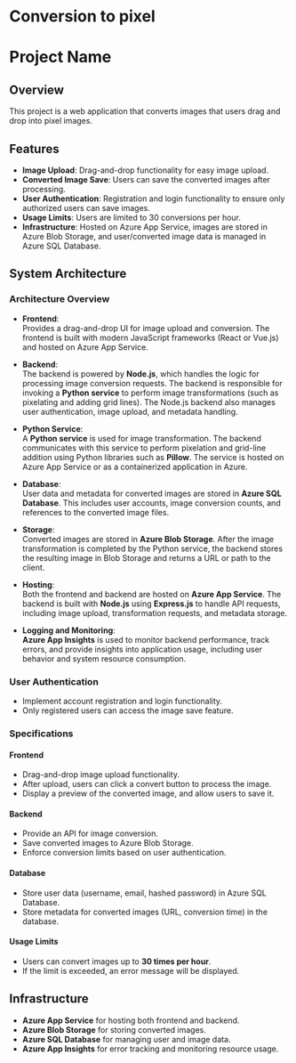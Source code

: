 # Conversion to pixel
# Project Name

## Overview
This project is a web application that converts images that users drag and drop into pixel images.

## Features
- **Image Upload**: Drag-and-drop functionality for easy image upload.
- **Converted Image Save**: Users can save the converted images after processing.
- **User Authentication**: Registration and login functionality to ensure only authorized users can save images.
- **Usage Limits**: Users are limited to 30 conversions per hour.
- **Infrastructure**: Hosted on Azure App Service, images are stored in Azure Blob Storage, and user/converted image data is managed in Azure SQL Database.

## System Architecture

### Architecture Overview

- **Frontend**:  
  Provides a drag-and-drop UI for image upload and conversion. The frontend is built with modern JavaScript frameworks (React or Vue.js) and hosted on Azure App Service.

- **Backend**:  
  The backend is powered by **Node.js**, which handles the logic for processing image conversion requests. The backend is responsible for invoking a **Python service** to perform image transformations (such as pixelating and adding grid lines). The Node.js backend also manages user authentication, image upload, and metadata handling.

- **Python Service**:  
  A **Python service** is used for image transformation. The backend communicates with this service to perform pixelation and grid-line addition using Python libraries such as **Pillow**. The service is hosted on Azure App Service or as a containerized application in Azure.

- **Database**:  
  User data and metadata for converted images are stored in **Azure SQL Database**. This includes user accounts, image conversion counts, and references to the converted image files.

- **Storage**:  
  Converted images are stored in **Azure Blob Storage**. After the image transformation is completed by the Python service, the backend stores the resulting image in Blob Storage and returns a URL or path to the client.

- **Hosting**:  
  Both the frontend and backend are hosted on **Azure App Service**. The backend is built with **Node.js** using **Express.js** to handle API requests, including image upload, transformation requests, and metadata storage.

- **Logging and Monitoring**:  
  **Azure App Insights** is used to monitor backend performance, track errors, and provide insights into application usage, including user behavior and system resource consumption.

### User Authentication
- Implement account registration and login functionality.
- Only registered users can access the image save feature.

### Specifications
#### Frontend
- Drag-and-drop image upload functionality.
- After upload, users can click a convert button to process the image.
- Display a preview of the converted image, and allow users to save it.

#### Backend
- Provide an API for image conversion.
- Save converted images to Azure Blob Storage.
- Enforce conversion limits based on user authentication.

#### Database
- Store user data (username, email, hashed password) in Azure SQL Database.
- Store metadata for converted images (URL, conversion time) in the database.

#### Usage Limits
- Users can convert images up to **30 times per hour**.
- If the limit is exceeded, an error message will be displayed.

## Infrastructure
- **Azure App Service** for hosting both frontend and backend.
- **Azure Blob Storage** for storing converted images.
- **Azure SQL Database** for managing user and image data.
- **Azure App Insights** for error tracking and monitoring resource usage.

